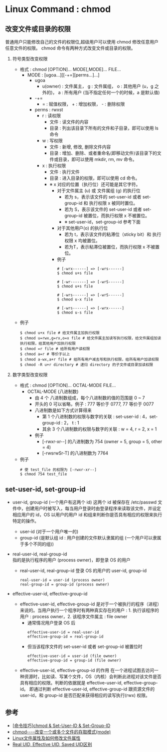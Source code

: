 # Linux Command : chmod

## 改变文件或目录的权限

普通用户只能修改自己的文件的权限位,超级用户可以使用 chmod 修改任意用户任意文件的权限。
chmod 命令有两种方式改变文件或目录的权限。

1. 符号类型改变权限
   - 格式 : chmod [OPTION]... MODE[,MODE]... FILE...
     - MODE : [ugoa...][[-+=][perms...]...]
       - ugoa
         - u(owner) : 文件属主， g : 文件属组， o : 其他用户 (u，g 之外的)， a : 所有用户 (当不指定任何一个的时候，a 是默认值)
       - -+=
         - = : 赋值权限， + : 增加权限， - : 删除权限
       - perms : rwxst
         - r : 读权限
           - 文件 : 读文件的内容
           - 目录 : 列出该目录下所有的文件和子目录，即可以使用 ls 命令
         - w : 写权限
           - 文件 : 新增, 修改, 删除文件内容
           - 目录 : 增加、删除、或者重命名(即移动文件)该目录下的文件或目录，即可以使用 mkdir, rm, mv 命令。
         - x : 执行权限
           - 文件 : 执行文件
           - 目录 : 进入目录的权限，即可以使用 cd 命令。
           * ※ x 对应的位置（执行位）还可能是其它字符。
             - 对于文件属主 (u) 或 文件属组 (g) 的执行位
               - 若为 s，表示该文件的 set-user-id 或者 set-group-id 和 执行权限 x 被同时置位。
               - 若为 S，表示该文件的 set-user-id 或者 set-group-id 被置位，而执行权限 x 不被置位。
               * ※ set-user-id，set-group-id 参考下面
             - 对于其他用户(o) 的执行位
               - 若为 t，表示该文件的粘滞位（sticky bit）和 执行权限 x 均被置位。
               - 若为T，表示粘滞位被置位，而执行权限 x 不被置位。
             - 例子
               ```
               # [-wrx------] => [-wrs------]
               $ chmod u+s file

               # [-wr-------] => [-wrS------]
               $ chmod u+s file

               # [-wrs------] => [-wrS------]
               $ chmod u-x file

               # [-wrs------] => [-wrx------]
               $ chmod u-s file
               ```
   - 例子
     ```
     $ chmod u+x file # 给文件属主加执行权限
     $ chmod u=rwx,g=rx,o=x file # 给文件属主加读写执行权限，给文件属组加读执行权限，给其他用户加执行权限
     $ chmod =r file # 给所有用户读权限
     $ chmod a=r # 等价于以上
     $ chmod a-wx,a+r file # 给所有用户减去写和执行权限，给所有用户加读权限
     $ chmod -R u+r directory # 递归 directory 的子文件或目录加读权限
     ```

2. 数字类型改变权限
   - 格式 : chmod [OPTION]... OCTAL-MODE FILE...
     - OCTAL-MODE (八进制数)
       - 由 4 个 八进制数组成，每个八进制数的值的范围是 0 ~ 7
       - 开头的 0 可以省略，例子 : 777 等价于 0777, 77 等价于 0077
       - 八进制数是如下方式计算得来
         - 第 1 个八进制数的权限与数字的关联 : set-user-id : 4，set-group-id : 2， t : 1
         - 其余 3 个八进制数的权限与数字的关联 : w = 4, r = 2, x = 1
       - 例子
         - [-rwxr-xr--] 的八进制数为 754 (owner = 5, group = 5, other = 4)
         - [-rwsrwSr-T] 的八进制数为 7764
   - 例子
     ```
     # 使 test_file 的权限为 [-rwxr-xr--]
     $ chmod 754 test_file
     ```

## set-user-id, set-group-id

- user-id, group-id (一个用户有这两个 id)
  这两个 id 被保存在 /etc/passwd 文件中，创建用户时被写入，每当用户登录时由登录程序来读取该文件，并设定相应用户的 id，OS 以用户的用户 id 和组来判断你是否具有相应的权限来执行特定的操作。
  - user-id (对于一个用户唯一的)
  - group-id (是默认组 id : 用户创建的文件默认隶属的组 (一个用户可以隶属于多个不同的组))

- real-user-id, real-group-id  
   指的是执行程序的用户 (process owner)，即登录 OS 的用户
  - real-user-id, real-group-id 登录 OS 的用户的 user-id, group-id
    ```
    real-user-id = user-id (process owner) 
    real-group-id = group-id (process owner)
    ```

- effective-user-id, effective-group-id  
  - effective-user-id, effective-group-id 是对于一个被执行的程序（进程）来说的。当用户执行一个程序时有两种真实存在的用户 : 1. 执行该程序的用户 : process owner，2. 该程序文件属主 : file owner
    - 通常情况用户登录 OS 后
      ```
      effective-user-id = real-user-id
      effective-group-id = real-group-id
      ```
    - 但当该程序文件的 set-user-id 或者 set-group-id 被置位时
      ```
      effective-user-id = user-id (file owner)
      effective-group-id = group-id (file owner)
      ```
   - effective-user-id, effective-group-id 的作用
     在一个进程试图去访问一种资源时，比如读、写某个文件，OS（内核）会判断此进程对该文件是否具有相应的权限。判断的依据就是 effective-user-id, effective-group-id。
     即通过判断 effective-user-id, effective-group-id 跟资源文件的 user-id，和 group-id 是否匹配来获得相应的读写执行(rwx) 权限。

## 参考

- [[命令技巧]chmod & Set-User-ID & Set-Group-ID](http://blog.csdn.net/pi9nc/article/details/14139465)
- [chmod----改变一个或多个文件的存取模式(mode)](https://www.cnblogs.com/younes/archive/2009/11/20/1607174.html)
- [Linux文件属性及如何修改文件属性](https://www.cnblogs.com/Linux--rookie/p/6662367.html)
- [Real UID, Effective UID, Saved UID区别](http://blog.csdn.net/lzshlzsh/article/details/5927660)

